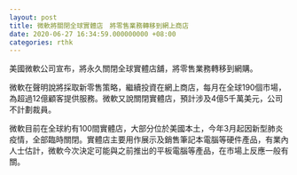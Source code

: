 ```yaml
---
layout: post
title: 微軟將關閉全球實體店　將零售業務轉移到網上商店
date: 2020-06-27 16:34:59.000000000 +08:00
categories: rthk
---
```


美國微軟公司宣布，將永久關閉全球實體店舖，將零售業務轉移到網購。

微軟在聲明說將採取新零售策略，繼續投資在網上商店，每月在全球190個市場，為超過12億顧客提供服務。微軟又說關閉實體店，預計涉及4億5千萬美元，公司不計劃裁員。

微軟目前在全球約有100間實體店，大部分位於美國本土，今年3月起因新型肺炎疫情，全部臨時關閉。實體店主要用作展示及銷售筆記本電腦等硬件產品，有業內人士估計，微軟今次決定可能與之前推出的平板電腦等產品，在市場上反應一般有關。
